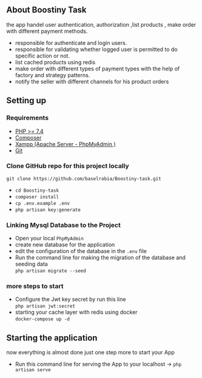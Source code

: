 ## About Boostiny Task

the app handel user authentication, authorization ,list products , make order with different payment methods.


-   responsible for authenticate and login users.
-   responsible for validating whether logged user is permitted to do specific action or not.
-   list cached products using redis 
- make order with different types of payment types with the help of factory and strategy patterns.
- notify the seller with different channels for his product orders

## Setting up

### Requirements

-   [PHP >= 7.4](http://php.net/)
-   [Composer](https://getcomposer.org/)
-   [Xampp (Apache Server - PhpMyAdmin )](https://www.apachefriends.org/)
-   [Git](https://git-scm.com/)

### Clone GitHub repo for this project locally

`git clone https://github.com/baselrabia/Boostiny-task.git`

-   `cd Boostiny-task`
-   `composer install`
-   `cp .env.example .env`
-   `php artisan key:generate`

### Linking Mysql Database to the Project

-   Open your local `PhpMyAdmin`
-   create new database for the application
-   edit the configuration of the database in the `.env` file
-   Run the command line for making the migration of the database and seeding data <br>
    `php artisan migrate --seed`

### more steps to start
-   Configure the Jwt key secret by run this line <br>
    `php artisan jwt:secret `
-   starting your cache layer with redis using docker <br>
    `docker-compose up -d`

## Starting the application

now everything is almost done just one step more to start your App

-   Run this command line for serving the App to your localhost -> `php artisan serve`

